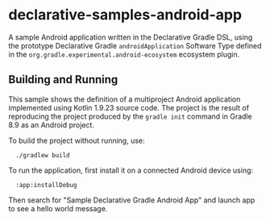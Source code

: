 # declarative-samples-android-app
A sample Android application written in the Declarative Gradle DSL, using the prototype Declarative Gradle `androidApplication` Software Type defined in the `org.gradle.experimental.android-ecosystem` ecosystem plugin.

## Building and Running

This sample shows the definition of a multiproject Android application implemented using Kotlin 1.9.23 source code.
The project is the result of reproducing the project produced by the `gradle init` command in Gradle 8.9 as an Android project.

To build the project without running, use:

```shell
  ./gradlew build
```

To run the application, first install it on a connected Android device using:

```shell
  :app:installDebug
```

Then search for "Sample Declarative Gradle Android App" and launch app to see a hello world message.